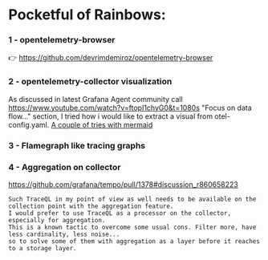 # Pocketful of Rainbows:

### 1 - opentelemetry-browser
👉 https://github.com/devrimdemiroz/opentelemetry-browser


### 2 - opentelemetry-collector visualization
As discussed in latest Grafana Agent community call https://www.youtube.com/watch?v=ftopI1chyG0&t=1080s "Focus on data flow..." section, I tried how i would like to extract a visual from otel-config.yaml. [A couple of tries with mermaid](ideas/otelcol-mermaid.md)



### 3 - Flamegraph like tracing graphs


### 4 - Aggregation on collector

https://github.com/grafana/tempo/pull/1378#discussion_r860658223
```text
Such TraceQL in my point of view as well needs to be available on the collection point with the aggregation feature. 
I would prefer to use TraceQL as a processor on the collector, especially for aggregation. 
This is a known tactic to overcome some usual cons. Filter more, have less cardinality, less noise... 
so to solve some of them with aggregation as a layer before it reaches to a storage layer.
```
